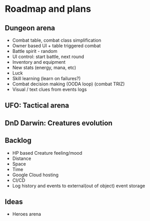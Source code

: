 # Roadmap and plans

## Dungeon arena

* Combat table, combat class simplification
* Owner based UI + table triggered combat
* Battle spirit - random
* UI control: start battle, next round
* Inventory and equipment
* New stats (energy, mana, etc)
* Luck
* Skill learning (learn on failures?)
* Combat decision making (OODA loop) (combat TRIZ)
* Visual / text clues from events logs

## UFO: Tactical arena

## DnD Darwin: Creatures evolution

## Backlog

* HP based Creature feeling/mood
* Distance
* Space
* Time
* Google Cloud hosting
* CI/CD
* Log history and events to external(out of object) event storage

## Ideas

* Heroes arena
